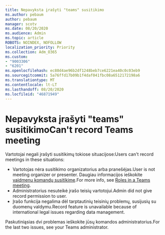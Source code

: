 ```yaml
---
title: Nepavyksta įrašyti "teams" susitikimo
ms.author: pebaum
author: pebaum
manager: scotv
ms.date: 08/20/2020
ms.audience: Admin
ms.topic: article
ROBOTS: NOINDEX, NOFOLLOW
localization_priority: Priority
ms.collection: Adm_O365
ms.custom:
- "9003306"
- "6201"
ms.openlocfilehash: ec80d4ae96b2df1248beb7ce6221ea40c0c03eb9
ms.sourcegitcommit: 5a76ffd17b09b1f4daf041fbc08a6512172198a6
ms.translationtype: MT
ms.contentlocale: lt-LT
ms.lasthandoff: 08/20/2020
ms.locfileid: "46871949"
---
```

# <a name="cant-record-teams-meeting"></a><span data-ttu-id="8e34b-102">Nepavyksta įrašyti "teams" susitikimo</span><span class="sxs-lookup"><span data-stu-id="8e34b-102">Can't record Teams meeting</span></span>

<span data-ttu-id="8e34b-103">Vartotojai negali įrašyti susitikimų tokiose situacijose:</span><span class="sxs-lookup"><span data-stu-id="8e34b-103">Users can't record meetings in these situations:</span></span>  

- <span data-ttu-id="8e34b-104">Vartotojas nėra susitikimo organizatorius arba pranešėjas.</span><span class="sxs-lookup"><span data-stu-id="8e34b-104">User is not meeting organizer or presenter.</span></span> <span data-ttu-id="8e34b-105">Daugiau informacijos ieškokite [vaidmenų komandų susitikime](https://support.microsoft.com/office/roles-in-a-teams-meeting-c16fa7d0-1666-4dde-8686-0a0bfe16e019).</span><span class="sxs-lookup"><span data-stu-id="8e34b-105">For more info, see [Roles in a Teams meeting](https://support.microsoft.com/office/roles-in-a-teams-meeting-c16fa7d0-1666-4dde-8686-0a0bfe16e019).</span></span>
- <span data-ttu-id="8e34b-106">Administratorius nesuteikė įrašo teisių vartotojui.</span><span class="sxs-lookup"><span data-stu-id="8e34b-106">Admin did not give record permission to user.</span></span>
- <span data-ttu-id="8e34b-107">Įrašo funkcija negalima dėl tarptautinių teisinių problemų, susijusių su duomenų valdymu.</span><span class="sxs-lookup"><span data-stu-id="8e34b-107">Record feature is unavailable because of international legal issues regarding data management.</span></span>

<span data-ttu-id="8e34b-108">Paskutiniąsias dvi problemas ieškokite jūsų komandos administratorius.</span><span class="sxs-lookup"><span data-stu-id="8e34b-108">For the last two issues, see your Teams administrator.</span></span>